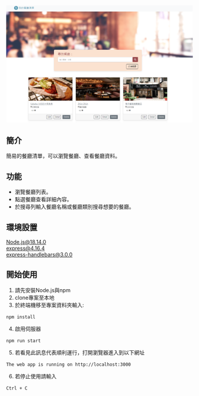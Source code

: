 ![myimage](https://github.com/Ray625/restaurant_list/blob/main/screen.PNG)
## 簡介
簡易的餐廳清單，可以瀏覽餐廳、查看餐廳資料。
## 功能
+ 瀏覽餐廳列表。  
+ 點選餐廳查看詳細內容。  
+ 於搜尋列輸入餐廳名稱或餐廳類別搜尋想要的餐廳。
## 環境設置
Node.js@18.14.0  
express@4.16.4  
express-handlebars@3.0.0
## 開始使用
1. 請先安裝Node.js與npm  
2. clone專案至本地
3. 於終端機移至專案資料夾輸入:
```
npm install
```
4. 啟用伺服器
```
npm run start
```
5. 若看見此訊息代表順利運行，打開瀏覽器進入到以下網址
```
The web app is running on http://localhost:3000
```
6. 若停止使用請輸入
```
Ctrl + C
```
